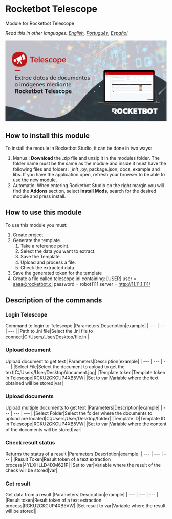 # Rocketbot Telescope
  
Module for Rocketbot Telescope  

*Read this in other languages: [English](Manual_Telescope.md), [Português](Manual_Telescope.pr.md), [Español](Manual_Telescope.es.md)*
  
![banner](imgs/Banner_Telescope.jpg)
## How to install this module
  
To install the module in Rocketbot Studio, it can be done in two ways:
1. Manual: __Download__ the .zip file and unzip it in the modules folder. The folder name must be the same as the module and inside it must have the following files and folders: \__init__.py, package.json, docs, example and libs. If you have the application open, refresh your browser to be able to use the new module.
2. Automatic: When entering Rocketbot Studio on the right margin you will find the **Addons** section, select **Install Mods**, search for the desired module and press install.  

## How to use this module

To use this module you must:

1. Create project
2. Generate the template
   1. Take a reference point.
   2. Select the data you want to extract.
   3. Save the Template.
   4. Upload and process a file.
   5. Check the extracted data.
3. Save the generated token for the template
4. Create a file called telescope.ini containing:
   [USER]
   user = aaaa@rocketbot.cl
   password = robot1111
   server = http://11.11.1.111/


## Description of the commands

### Login Telescope
  
Command to login to Telescope
|Parameters|Description|example|
| --- | --- | --- |
|Path to .ini file|Select the .ini file to connect|C:/Users/User/Desktop/file.ini|

### Upload document
  
Upload document to get text
|Parameters|Description|example|
| --- | --- | --- |
|Select File|Select the document to upload to get the text|C:/Users/User/Desktop/document.jpg|
|Template token|Template token in Telescope|RCKU2GKCUP4XB5VW|
|Set to var|Variable where the text obtained will be stored|var|

### Upload documents
  
Upload multiple documents to get text
|Parameters|Description|example|
| --- | --- | --- |
|Select Folder|Select the folder where the documents to upload are located|C:/Users/User/Desktop/folder|
|Template ID|Template ID in Telescope|RCKU2GKCUP4XB5VW|
|Set to var|Variable where the content of the documents will be stored|var|

### Check result status
  
Returns the status of a result
|Parameters|Description|example|
| --- | --- | --- |
|Result Token|Result token of a text extraction process|4YLXHLLD4IXM621P|
|Set to var|Variable where the result of the check will be stored|var|

### Get result
  
Get data from a result
|Parameters|Description|example|
| --- | --- | --- |
|Result token|Result token of a text extraction process|RCKU2GKCUP4XB5VW|
|Set result to var|Variable where the result will be stored||
